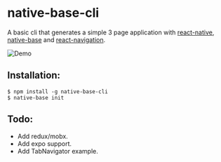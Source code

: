 # native-base-cli
A basic cli that generates a simple 3 page application with [react-native](https://github.com/facebook/react-native),
[native-base](https://github.com/GeekyAnts/NativeBase) and [react-navigation](https://github.com/react-community/react-navigation).

![Demo](https://github.com/GeekyAnts/native-base-cli/screenshots/NB-CLI.gif)

## Installation:

```
$ npm install -g native-base-cli
$ native-base init
```
## Todo:

* Add redux/mobx.
* Add expo support.
* Add TabNavigator example.

